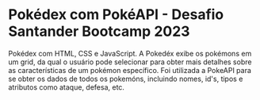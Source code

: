 # Pokédex com PokéAPI - Desafio Santander Bootcamp 2023
Pokédex com HTML, CSS e JavaScript. A Pokedéx exibe os pokémons em um grid, da qual o usuário pode selecionar para obter mais detalhes sobre as características de um pokémon específico.
Foi utilizada a PokeAPI para se obter os dados de todos os pokemóns, incluindo nomes, id's, tipos e atributos como ataque, defesa, etc.
